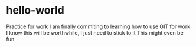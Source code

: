 # hello-world
Practice for work
I am finally commiting to learning how to use GIT for work
I know this will be worthwhile, I just need to stick to it
This might even be fun
